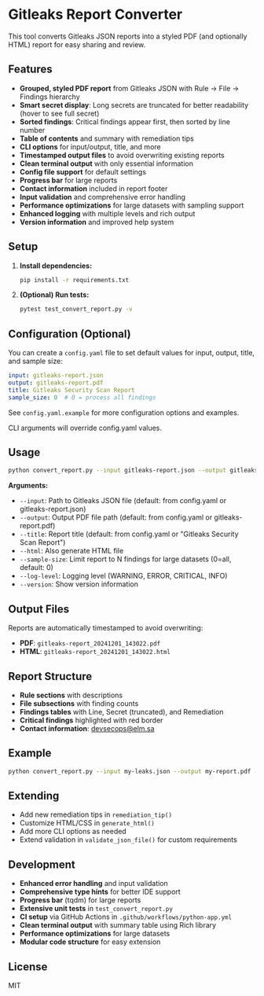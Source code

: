 # Gitleaks Report Converter

This tool converts Gitleaks JSON reports into a styled PDF (and optionally HTML) report for easy sharing and review.

## Features
- **Grouped, styled PDF report** from Gitleaks JSON with Rule → File → Findings hierarchy
- **Smart secret display**: Long secrets are truncated for better readability (hover to see full secret)
- **Sorted findings**: Critical findings appear first, then sorted by line number
- **Table of contents** and summary with remediation tips
- **CLI options** for input/output, title, and more
- **Timestamped output files** to avoid overwriting existing reports
- **Clean terminal output** with only essential information
- **Config file support** for default settings
- **Progress bar** for large reports
- **Contact information** included in report footer
- **Input validation** and comprehensive error handling
- **Performance optimizations** for large datasets with sampling support
- **Enhanced logging** with multiple levels and rich output
- **Version information** and improved help system

## Setup

1. **Install dependencies:**
   ```bash
   pip install -r requirements.txt
   ```

2. **(Optional) Run tests:**
   ```bash
   pytest test_convert_report.py -v
   ```

## Configuration (Optional)

You can create a `config.yaml` file to set default values for input, output, title, and sample size:

```yaml
input: gitleaks-report.json
output: gitleaks-report.pdf
title: Gitleaks Security Scan Report
sample_size: 0  # 0 = process all findings
```

See `config.yaml.example` for more configuration options and examples.

CLI arguments will override config.yaml values.

## Usage

```bash
python convert_report.py --input gitleaks-report.json --output gitleaks-report.pdf --title "My Security Report" --html
```

**Arguments:**
- `--input`: Path to Gitleaks JSON file (default: from config.yaml or gitleaks-report.json)
- `--output`: Output PDF file path (default: from config.yaml or gitleaks-report.pdf)
- `--title`: Report title (default: from config.yaml or "Gitleaks Security Scan Report")
- `--html`: Also generate HTML file
- `--sample-size`: Limit report to N findings for large datasets (0=all, default: 0)
- `--log-level`: Logging level (WARNING, ERROR, CRITICAL, INFO)
- `--version`: Show version information

## Output Files

Reports are automatically timestamped to avoid overwriting:
- **PDF**: `gitleaks-report_20241201_143022.pdf`
- **HTML**: `gitleaks-report_20241201_143022.html`

## Report Structure

- **Rule sections** with descriptions
- **File subsections** with finding counts
- **Findings tables** with Line, Secret (truncated), and Remediation
- **Critical findings** highlighted with red border
- **Contact information**: devsecops@elm.sa

## Example

```bash
python convert_report.py --input my-leaks.json --output my-report.pdf --title "Security Scan" --html
```

## Extending
- Add new remediation tips in `remediation_tip()`
- Customize HTML/CSS in `generate_html()`
- Add more CLI options as needed
- Extend validation in `validate_json_file()` for custom requirements

## Development
- **Enhanced error handling** and input validation
- **Comprehensive type hints** for better IDE support
- **Progress bar** (tqdm) for large reports
- **Extensive unit tests** in `test_convert_report.py`
- **CI setup** via GitHub Actions in `.github/workflows/python-app.yml`
- **Clean terminal output** with summary table using Rich library
- **Performance optimizations** for large datasets
- **Modular code structure** for easy extension

## License
MIT